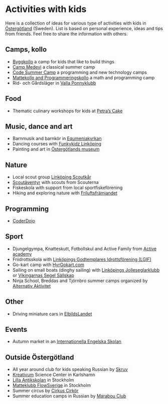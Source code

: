 Activities with kids
====================

Here is a collection of ideas for various type of activities with kids in [Östergötland](https://en.wikipedia.org/wiki/%C3%96sterg%C3%B6tland) (Sweden). List is based on personal experience, ideas and tips from friends. Feel free to share the information with others.

Camps, kollo
------------
* [Byggkollo](https://www.linkoping.se/forskola-och-utbildning/gymnasieskola/kommunala-gymnasieskolor/anders-ljungstedts-gymnasium/nyheter/byggkollo/) a camp for kids that like to build things
* [Camp Medevi](https://www.campmedevi.se/) a classical summer camp
* [Code Summer Camp](https://codesummercamp.se/) a programming and new technology camps
* [Mattekollo and Programmeringskollo](https://www.mattekollo.se/) a math and programming camp
* Rid- och Gårdsläger in [Valla Ponnyklubb](https://vallaponnyklubb.se/lager/)

Food
----
* Thematic culinary workshops for kids at [Petra’s Cake](https://petrascake.se/temaworkshops-hos-petras-cake/)

Music, dance and art
---------------
* Barnmusik and barnkör in [Equmeniakyrkan](https://equmeniakyrkanlinkoping.se/)
* Dancing courses with [Funkykidz Linköping](https://www.funkykidz.se/center/linkoping/438/)
* Painting and art in [Östergötlands museum](https://ostergotlandsmuseum.se/aktiviteter/)

Nature
------
* Local scout group [Linköping Scoutkår](https://linkoping.scout.se/)
* [Scoutäventyr](https://www.scouterna.se/aventyr-och-lager/) with scouts from Scouterna
* Fiskeskola with support from local sportfiskeförening
* Hiking and exploring nature with [Friluftsfrämjandet](https://www.friluftsframjandet.se/lat-aventyret-borja/kunskap--guider/skogsmulle-och-skogens-varld/vandra-med-barn/)

Programming
-----------
* [CoderDojo](https://www.facebook.com/CoderdojoLKPG/)

Sport
-----
* Djungelgympa, Knatteskutt, Fotbollskul and Active Family from [Active academy](https://active-academy.org/)
* Friidrottsskola with [Linköpings Godtemplares Idrottsförening (LGIF)](https://www.svenskalag.se/linkopingsgif-friidrottsskolasommar-24)
* Go-kart camp with [HyrGokart.com](https://www.hyrgokart.com/gokart-kollo/)
* Sailing on small boats (dinghy sailing) with [Linköpings Jolleseglarklubb](https://www.ljs.nu/) or [Vikingarnas Segel Sällskap](https://vss.nu/)
* Ninja School, Breddas and Tjörnbro summer camps organized by [Alternativ Aktivitet](https://www.alternativaktivitet.se/)

Other
-----
* Driving miniature cars in [ElbildsLandet](https://elbils-landet.se/)

Events
------
* Autumn market in an [Internationella Engelska Skolan](https://www.facebook.com/IESLinkoping)

Outside Östergötland
--------------------
* All year around club for kids speaking Russian by [Skruv](https://skruv.nu/ru/deti/)
* [Kreativum](https://kreativum.se/en/) Science Center in Karlshamn
* [Lilla Antikskolan](https://www.auctionetacademy.com/courses/-lilla-antikskolan-2024) in Stockholm
* [Matteklubb FlowSverige](https://www.flowsverige.com/) in Stockholm
* Summer circus by [Cirkus Cirkör](https://cirkor.se/kurser/)
* Summer education camps in Russian by [Marabou Club](https://camp.marabou.club/)
